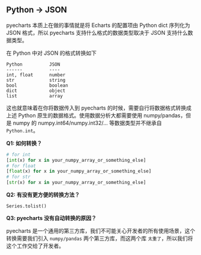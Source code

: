 ## Python -> JSON

pyecharts 本质上在做的事情就是将 Echarts 的配置项由 Python dict 序列化为 JSON 格式，所以 pyecharts 支持什么格式的数据类型取决于 JSON 支持什么数据类型。

在 Python 中对 JSON 的格式转换如下

```
Python          JSON
------          ----
int, float      number
str             string
bool            boolean
dict            object
list            array
```

这也就意味着在你将数据传入到 pyecharts 的时候，需要自行将数据格式转换成上述 Python 原生的数据格式。使用数据分析大都需要使用 numpy/pandas，但是 numpy 的 numpy.int64/numpy.int32/... 等数据类型并不继承自 `Python.int`。

**Q1: 如何转换？**

```python
# for int
[int(x) for x in your_numpy_array_or_something_else]
# for float
[float(x) for x in your_numpy_array_or_something_else]
# for str
[str(x) for x in your_numpy_array_or_something_else]
```

**Q2: 有没有更方便的转换方法？**

`Series.tolist()`

**Q3: pyecharts 没有自动转换的原因？**

pyecharts 是一个通用的第三方库，我们不可能关心开发者的所有使用场景，这个转换需要我们引入 `numpy/pandas` 两个第三方库，而这两个库 `太重了`，所以我们将这个工作交给了开发者。
